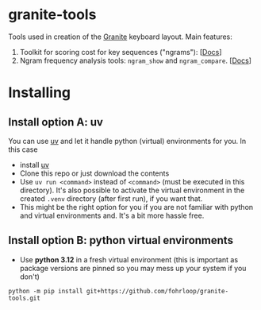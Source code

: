 # granite-tools

Tools used in creation of the [Granite](https://github.com/fohrloop/granite-layout) keyboard layout. Main features:

1. Toolkit for scoring cost for key sequences ("ngrams"): [[Docs](./docs/scoring-key-efforts.md)]
2. Ngram frequency analysis tools: `ngram_show` and `ngram_compare`. [[Docs](./docs/ngram-frequency-analysis.md)]

# Installing

## Install option A: uv

You can use [uv](https://docs.astral.sh/uv/) and let it handle python (virtual) environments for you. In this case

- install [uv](https://docs.astral.sh/uv/)
- Clone this repo or just download the contents
- Use `uv run <command>` instead of `<command>` (must be executed in this directory). It's also possible to activate the virtual environment in the created `.venv` directory (after first run), if you want that.
- This might be the right option for you if you are not familiar with python and virtual environments and.  It's a bit more hassle free.


## Install option B: python virtual environments

- Use **python 3.12** in a fresh virtual environment (this is important as package versions are pinned so you may mess up your system if you don't)

```
python -m pip install git+https://github.com/fohrloop/granite-tools.git
```


